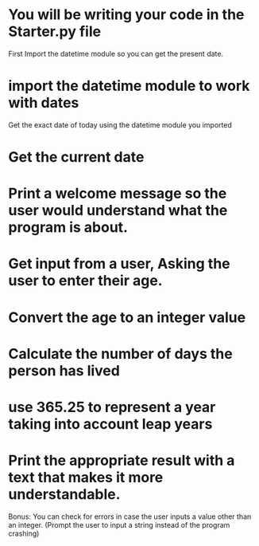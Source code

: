 # You will be writing your code in the Starter.py file


First Import the datetime module so you can get the present date.
# import the datetime module to work with dates

Get the exact date of today using the datetime module you imported
# Get the current date

# Print a welcome message so the user would understand what the program is about.
# Get input from a user, Asking the user to enter their age.

# Convert the age to an integer value

# Calculate the number of days the person has lived
# use 365.25 to represent a year  taking into account leap years

# Print the appropriate result with a text that makes it more understandable.

Bonus: You can check for errors in case the user inputs a value other than an integer. (Prompt the user to input a string instead of the program crashing)

